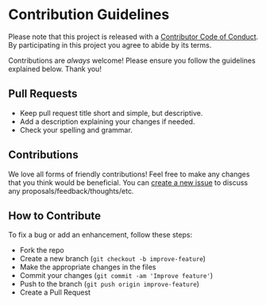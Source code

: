 # Contribution Guidelines

Please note that this project is released with a [Contributor Code of Conduct](CODE-OF-CONDUCT.md). By participating in this project you agree to abide by its terms.

Contributions are _always_ welcome! Please ensure you follow the guidelines explained below. Thank you!

## Pull Requests

- Keep pull request title short and simple, but descriptive.
- Add a description explaining your changes if needed.
- Check your spelling and grammar.

## Contributions

We love all forms of friendly contributions! Feel free to make any changes that you think would be beneficial. You can [create a new issue](https://github.com/CompSciLauren/web-clock-time-tracker/issues/new?assignees=&labels=enhancement&template=feature_request.md&title=) to discuss any proposals/feedback/thoughts/etc.

## How to Contribute

To fix a bug or add an enhancement, follow these steps:

- Fork the repo
- Create a new branch (`git checkout -b improve-feature`)
- Make the appropriate changes in the files
- Commit your changes (`git commit -am 'Improve feature'`)
- Push to the branch (`git push origin improve-feature`)
- Create a Pull Request
